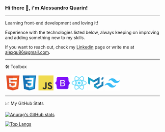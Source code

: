 ### Hi there 👋, i'm Alessandro Quarin!

---

Learning front-end development and loving it!

Experience with the technologies listed below, always keeping on improving and adding something new to my skills.

If you want to reach out, check my [Linkedin](https://www.linkedin.com/in/alessandro-quarin-981475113/) page or write me at alexqu86@gmail.com. 

---


🛠️ Toolbox

<img src="https://github.com/devicons/devicon/blob/master/icons/html5/html5-original.svg" alt="JS logo" width="50" height="50"> <img src="https://github.com/devicons/devicon/blob/master/icons/css3/css3-original.svg" alt="CSS logo" width="50" height="50"> <img src="https://github.com/devicons/devicon/blob/master/icons/javascript/javascript-original.svg" alt="JS logo" width="50" height="50"> <img src="https://github.com/devicons/devicon/blob/master/icons/bootstrap/bootstrap-original.svg" alt="JS logo" width="50" height="50"> <img src="https://github.com/devicons/devicon/blob/master/icons/react/react-original.svg" alt="JS logo" width="50" height="50"> <img src="https://github.com/devicons/devicon/blob/master/icons/materialui/materialui-original.svg" alt="JS logo" width="50" height="50"> <img src="https://github.com/devicons/devicon/blob/master/icons/tailwindcss/tailwindcss-plain.svg" alt="JS logo" width="50" height="50">

---

📈 My GitHub Stats

[![Anurag's GitHub stats](https://github-readme-stats.vercel.app/api?username=alexquu&theme=dark)](https://github.com/anuraghazra/github-readme-stats)

[![Top Langs](https://github-readme-stats.vercel.app/api/top-langs/?username=alexquu&theme=dark)](https://github.com/anuraghazra/github-readme-stats)



<!--
**alexquu/alexquu** is a ✨ _special_ ✨ repository because its `README.md` (this file) appears on your GitHub profile.

Here are some ideas to get you started:

- 🔭 I’m currently working on ...
- 🌱 I’m currently learning ...
- 👯 I’m looking to collaborate on ...
- 🤔 I’m looking for help with ...
- 💬 Ask me about ...
- 📫 How to reach me: ...
- 😄 Pronouns: ...
- ⚡ Fun fact: ...
-->
